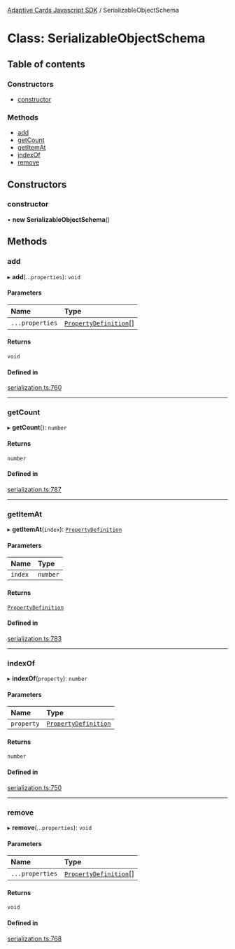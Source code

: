 [Adaptive Cards Javascript SDK](../README.md) / SerializableObjectSchema

# Class: SerializableObjectSchema

## Table of contents

### Constructors

- [constructor](SerializableObjectSchema.md#constructor)

### Methods

- [add](SerializableObjectSchema.md#add)
- [getCount](SerializableObjectSchema.md#getcount)
- [getItemAt](SerializableObjectSchema.md#getitemat)
- [indexOf](SerializableObjectSchema.md#indexof)
- [remove](SerializableObjectSchema.md#remove)

## Constructors

### constructor

• **new SerializableObjectSchema**()

## Methods

### add

▸ **add**(...`properties`): `void`

#### Parameters

| Name | Type |
| :------ | :------ |
| `...properties` | [`PropertyDefinition`](PropertyDefinition.md)[] |

#### Returns

`void`

#### Defined in

[serialization.ts:760](https://github.com/asseco-see/AdaptiveCards/blob/d5d2c7b75/source/nodejs/adaptivecards/src/serialization.ts#L760)

___

### getCount

▸ **getCount**(): `number`

#### Returns

`number`

#### Defined in

[serialization.ts:787](https://github.com/asseco-see/AdaptiveCards/blob/d5d2c7b75/source/nodejs/adaptivecards/src/serialization.ts#L787)

___

### getItemAt

▸ **getItemAt**(`index`): [`PropertyDefinition`](PropertyDefinition.md)

#### Parameters

| Name | Type |
| :------ | :------ |
| `index` | `number` |

#### Returns

[`PropertyDefinition`](PropertyDefinition.md)

#### Defined in

[serialization.ts:783](https://github.com/asseco-see/AdaptiveCards/blob/d5d2c7b75/source/nodejs/adaptivecards/src/serialization.ts#L783)

___

### indexOf

▸ **indexOf**(`property`): `number`

#### Parameters

| Name | Type |
| :------ | :------ |
| `property` | [`PropertyDefinition`](PropertyDefinition.md) |

#### Returns

`number`

#### Defined in

[serialization.ts:750](https://github.com/asseco-see/AdaptiveCards/blob/d5d2c7b75/source/nodejs/adaptivecards/src/serialization.ts#L750)

___

### remove

▸ **remove**(...`properties`): `void`

#### Parameters

| Name | Type |
| :------ | :------ |
| `...properties` | [`PropertyDefinition`](PropertyDefinition.md)[] |

#### Returns

`void`

#### Defined in

[serialization.ts:768](https://github.com/asseco-see/AdaptiveCards/blob/d5d2c7b75/source/nodejs/adaptivecards/src/serialization.ts#L768)
